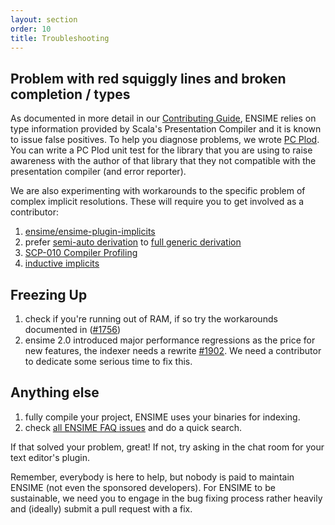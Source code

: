 ```yaml
---
layout: section
order: 10
title: Troubleshooting
---
```


## Problem with red squiggly lines and broken completion / types

As documented in more detail in our [Contributing Guide](/server/contributing#scala-compiler-and-refactoring), ENSIME relies on type information provided by Scala's Presentation Compiler and it is known to issue false positives. To help you diagnose problems, we wrote [PC Plod](https://github.com/ensime/pcplod). You can write a PC Plod unit test for the library that you are using to raise awareness with the author of that library that they not compatible with the presentation compiler (and error reporter).

We are also experimenting with workarounds to the specific problem of complex implicit resolutions. These will require you to get involved as a contributor:

1. [ensime/ensime-plugin-implicits](https://github.com/ensime/ensime-plugin-implicits)
1. prefer [semi-auto derivation](https://github.com/fommil/stalagmite/issues/38) to [full generic derivation](http://fommil.com/scalax15/)
1. [SCP-010 Compiler Profiling](https://github.com/scalacenter/advisoryboard/blob/master/proposals/010-compiler-profiling.md)
1. [inductive implicits](https://github.com/scala/scala/pull/5649)

## Freezing Up

1. check if you're running out of RAM, if so try the workarounds documented in ([#1756](https://github.com/ensime/ensime-server/issues/1756))
2. ensime 2.0 introduced major performance regressions as the price for new features, the indexer needs a rewrite [#1902](https://github.com/ensime/ensime-server/issues/1902). We need a contributor to dedicate some serious time to fix this.

## Anything else

1. fully compile your project, ENSIME uses your binaries for indexing.
1. check [all ENSIME FAQ issues](https://github.com/search?utf8=%E2%9C%93&q=user%3Aensime+is%3Aissue+label%3AFAQ&type=Issues&ref=searchresults) and do a quick search.

If that solved your problem, great! If not, try asking in the chat room for your text editor's plugin.

Remember, everybody is here to help, but nobody is paid to maintain ENSIME (not even the sponsored developers). For ENSIME to be sustainable, we need you to engage in the bug fixing process rather heavily and (ideally) submit a pull request with a fix.
